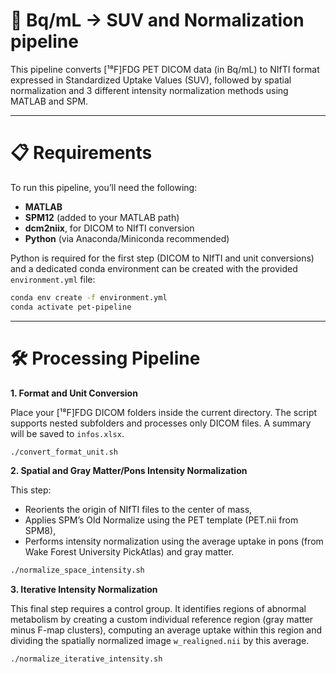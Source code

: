 # 🧠 Bq/mL -> SUV and Normalization pipeline

This pipeline converts [¹⁸F]FDG PET DICOM data (in Bq/mL) to NIfTI format expressed in Standardized Uptake Values (SUV), followed by spatial normalization and 3 different intensity normalization methods using MATLAB and SPM.

---

# 📋 Requirements

To run this pipeline, you’ll need the following:

- **MATLAB**
- **SPM12** (added to your MATLAB path)
- **dcm2niix**, for DICOM to NIfTI conversion
- **Python** (via Anaconda/Miniconda recommended)

Python is required for the first step (DICOM to NIfTI and unit conversions) and a dedicated conda environment can be created with the provided `environment.yml` file:

```bash
conda env create -f environment.yml
conda activate pet-pipeline
```

---

# 🛠️ Processing Pipeline
**1. Format and Unit Conversion**

Place your [¹⁸F]FDG DICOM folders inside the current directory. The script supports nested subfolders and processes only DICOM files. A summary will be saved to `infos.xlsx`.

```bash
./convert_format_unit.sh
```

**2. Spatial and Gray Matter/Pons Intensity Normalization**

This step:
- Reorients the origin of NIfTI files to the center of mass,
- Applies SPM’s Old Normalize using the PET template (PET.nii from SPM8),
- Performs intensity normalization using the average uptake in pons (from Wake Forest University PickAtlas) and gray matter.

```bash
./normalize_space_intensity.sh
```

**3. Iterative Intensity Normalization**

This final step requires a control group. It identifies regions of abnormal metabolism by creating a custom individual reference region (gray matter minus F-map clusters), computing an average uptake within this region and dividing the spatially normalized image `w_realigned.nii` by this average.

```bash
./normalize_iterative_intensity.sh
```